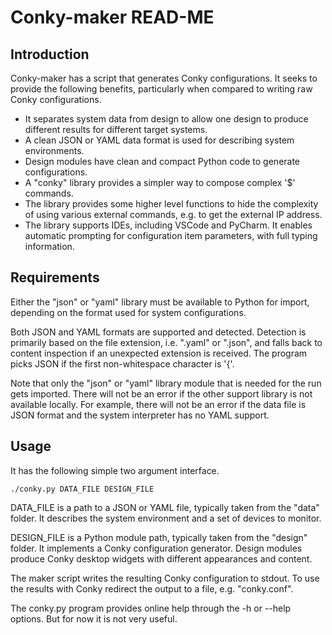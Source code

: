 # Conky-maker READ-ME

## Introduction

Conky-maker has a script that generates Conky configurations. It seeks to
provide the following benefits, particularly when compared to writing raw Conky
configurations.

* It separates system data from design to allow one design to produce different
  results for different target systems.
* A clean JSON or YAML data format is used for describing system environments.
* Design modules have clean and compact Python code to generate configurations.
* A "conky" library provides a simpler way to compose complex '$' commands.
* The library provides some higher level functions to hide the complexity of
  using various external commands, e.g. to get the external IP address.
* The library supports IDEs, including VSCode and PyCharm. It enables automatic
  prompting for configuration item parameters, with full typing information.

## Requirements

Either the "json" or "yaml" library must be available to Python for import,
depending on the format used for system configurations.

Both JSON and YAML formats are supported and detected. Detection is primarily
based on the file extension, i.e. ".yaml" or ".json", and falls back to content
inspection if an unexpected extension is received. The program picks JSON if the
first non-whitespace character is '{'.

Note that only the "json" or "yaml" library module that is needed for the run
gets imported. There will not be an error if the other support library is not
available locally. For example, there will not be an error if the data file is
JSON format and the system interpreter has no YAML support.

## Usage

It has the following simple two argument interface.

```
./conky.py DATA_FILE DESIGN_FILE
```

DATA_FILE is a path to a JSON or YAML file, typically taken from the "data"
folder. It describes the system environment and a set of devices to monitor.

DESIGN_FILE is a Python module path, typically taken from the "design" folder.
It implements a Conky configuration generator. Design modules produce Conky
desktop widgets with different appearances and content.

The maker script writes the resulting Conky configuration to stdout. To use the
results with Conky redirect the output to a file, e.g. "conky.conf".

The conky.py program provides online help through the -h or --help options. But
for now it is not very useful.
